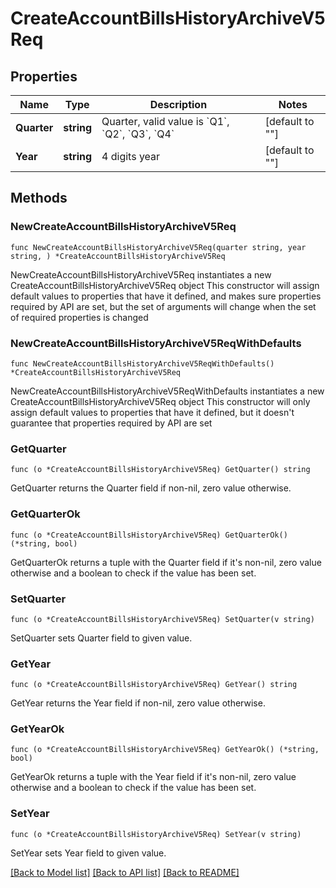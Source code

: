 # CreateAccountBillsHistoryArchiveV5Req

## Properties

Name | Type | Description | Notes
------------ | ------------- | ------------- | -------------
**Quarter** | **string** | Quarter, valid value is &#x60;Q1&#x60;, &#x60;Q2&#x60;, &#x60;Q3&#x60;, &#x60;Q4&#x60; | [default to ""]
**Year** | **string** | 4 digits year | [default to ""]

## Methods

### NewCreateAccountBillsHistoryArchiveV5Req

`func NewCreateAccountBillsHistoryArchiveV5Req(quarter string, year string, ) *CreateAccountBillsHistoryArchiveV5Req`

NewCreateAccountBillsHistoryArchiveV5Req instantiates a new CreateAccountBillsHistoryArchiveV5Req object
This constructor will assign default values to properties that have it defined,
and makes sure properties required by API are set, but the set of arguments
will change when the set of required properties is changed

### NewCreateAccountBillsHistoryArchiveV5ReqWithDefaults

`func NewCreateAccountBillsHistoryArchiveV5ReqWithDefaults() *CreateAccountBillsHistoryArchiveV5Req`

NewCreateAccountBillsHistoryArchiveV5ReqWithDefaults instantiates a new CreateAccountBillsHistoryArchiveV5Req object
This constructor will only assign default values to properties that have it defined,
but it doesn't guarantee that properties required by API are set

### GetQuarter

`func (o *CreateAccountBillsHistoryArchiveV5Req) GetQuarter() string`

GetQuarter returns the Quarter field if non-nil, zero value otherwise.

### GetQuarterOk

`func (o *CreateAccountBillsHistoryArchiveV5Req) GetQuarterOk() (*string, bool)`

GetQuarterOk returns a tuple with the Quarter field if it's non-nil, zero value otherwise
and a boolean to check if the value has been set.

### SetQuarter

`func (o *CreateAccountBillsHistoryArchiveV5Req) SetQuarter(v string)`

SetQuarter sets Quarter field to given value.


### GetYear

`func (o *CreateAccountBillsHistoryArchiveV5Req) GetYear() string`

GetYear returns the Year field if non-nil, zero value otherwise.

### GetYearOk

`func (o *CreateAccountBillsHistoryArchiveV5Req) GetYearOk() (*string, bool)`

GetYearOk returns a tuple with the Year field if it's non-nil, zero value otherwise
and a boolean to check if the value has been set.

### SetYear

`func (o *CreateAccountBillsHistoryArchiveV5Req) SetYear(v string)`

SetYear sets Year field to given value.



[[Back to Model list]](../README.md#documentation-for-models) [[Back to API list]](../README.md#documentation-for-api-endpoints) [[Back to README]](../README.md)


